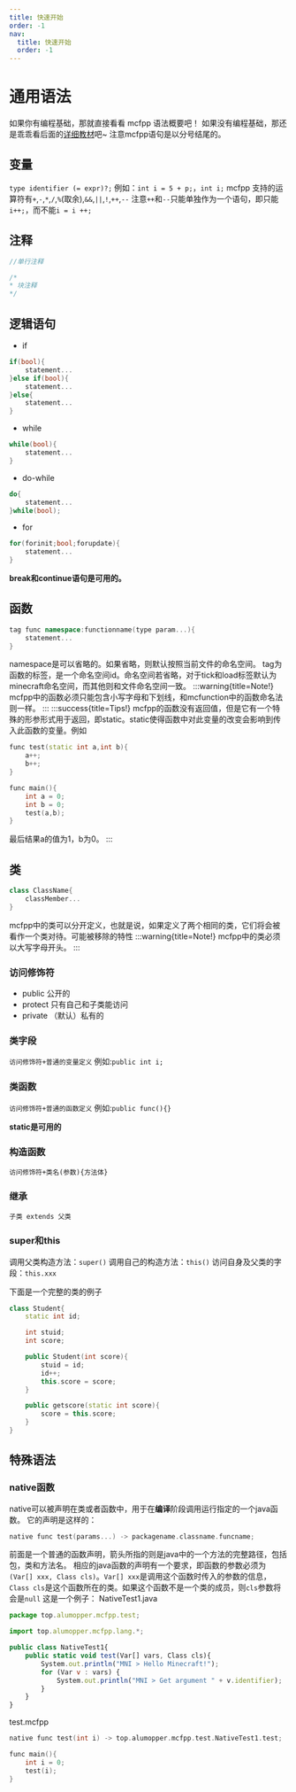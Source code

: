 ```yaml
---
title: 快速开始
order: -1
nav:
  title: 快速开始
  order: -1
---
```

# 通用语法

如果你有编程基础，那就直接看看 mcfpp 语法概要吧！
如果没有编程基础，那还是乖乖看后面的[详细教材](/perface)吧~
注意mcfpp语句是以分号结尾的。

## 变量

`type identifier (= expr)?;`
例如：`int i = 5 + p;`，`int i;`
mcfpp 支持的运算符有`+`,`-`,`*`,`/`,`%`(取余),`&&`,`||`,`!`,`++`,`--`
注意`++`和`--`只能单独作为一个语句，即只能`i++;`，而不能`i = i ++;`

## 注释
```cpp
//单行注释

/*
* 块注释
*/
```

## 逻辑语句

- if
```cpp
if(bool){
    statement...
}else if(bool){
    statement...
}else{
    statement...
}
```
- while
```cpp
while(bool){
    statement...
}
```
- do-while
```cpp
do{
    statement...
}while(bool);
```
- for
```cpp
for(forinit;bool;forupdate){
    statement...
}
```
**break和continue语句是可用的。**
## 函数
```cpp
tag func namespace:functionname(type param...){
    statement...
}
```
namespace是可以省略的。如果省略，则默认按照当前文件的命名空间。
tag为函数的标签，是一个命名空间id。命名空间若省略，对于tick和load标签默认为minecraft命名空间，而其他则和文件命名空间一致。
:::warning{title=Note!}
mcfpp中的函数必须只能包含小写字母和下划线，和mcfunction中的函数命名法则一样。
:::
:::success{title=Tips!}
mcfpp的函数没有返回值，但是它有一个特殊的形参形式用于返回，即static。static使得函数中对此变量的改变会影响到传入此函数的变量。例如
```cpp
func test(static int a,int b){
    a++;
    b++;
}

func main(){
    int a = 0;
    int b = 0;
    test(a,b);
}
```
最后结果a的值为1，b为0。
:::
## 类
```cpp
class ClassName{
    classMember...
}
```
mcfpp中的类可以分开定义，也就是说，如果定义了两个相同的类，它们将会被看作一个类对待。<Badge type="warning">可能被移除的特性</Badge>
:::warning{title=Note!}
mcfpp中的类必须以大写字母开头。
:::
### 访问修饰符
- public 公开的
- protect 只有自己和子类能访问
- private （默认）私有的

### 类字段
`访问修饰符+普通的变量定义`
例如:`public int i;`
### 类函数
`访问修饰符+普通的函数定义`
例如:`public func(){}`

**static是可用的**

### 构造函数
`访问修饰符+类名(参数){方法体}`
### 继承
`子类 extends 父类`
### super和this
调用父类构造方法：`super()`
调用自己的构造方法：`this()`
访问自身及父类的字段：`this.xxx`

下面是一个完整的类的例子
```cpp
class Student{
    static int id;

    int stuid;
    int score;

    public Student(int score){
        stuid = id;
        id++;
        this.score = score;
    }

    public getscore(static int score){
        score = this.score;
    }
}
```
## 特殊语法
### native函数
native可以被声明在类或者函数中，用于在**编译**阶段调用运行指定的一个java函数。
它的声明是这样的：
```cpp
native func test(params...) -> packagename.classname.funcname;  
```
前面是一个普通的函数声明，箭头所指的则是java中的一个方法的完整路径，包括包，类和方法名。
相应的java函数的声明有一个要求，即函数的参数必须为`(Var[] xxx, Class cls)`。`Var[] xxx`是调用这个函数时传入的参数的信息，`Class cls`是这个函数所在的类。如果这个函数不是一个类的成员，则`cls`参数将会是`null`
这是一个例子：
NativeTest1.java
```js
package top.alumopper.mcfpp.test;

import top.alumopper.mcfpp.lang.*;

public class NativeTest1{
    public static void test(Var[] vars, Class cls){
        System.out.println("MNI > Hello Minecraft!");
        for (Var v : vars) {
            System.out.println("MNI > Get argument " + v.identifier);
        }
    }
}
```
test.mcfpp
```cpp
native func test(int i) -> top.alumopper.mcfpp.test.NativeTest1.test;

func main(){
    int i = 0;
    test(i);
}
```